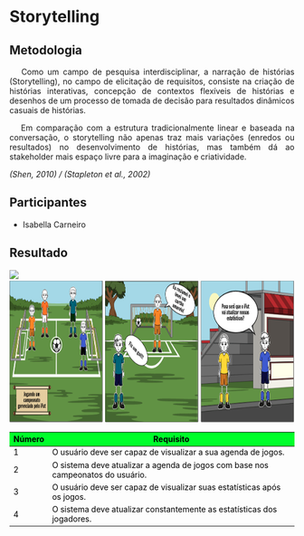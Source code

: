 # **Storytelling**

<div class="line"></div>

## Metodologia

 <div>
    <p align="justify">&emsp;
        Como um campo de pesquisa interdisciplinar, a narração de histórias (Storytelling), no campo de elicitação de requisitos, consiste na criação de histórias interativas, concepção de contextos flexíveis de histórias e desenhos de um processo de tomada de decisão para resultados dinâmicos casuais de histórias.</p>
    <p align="justify">&emsp;
        Em comparação com a estrutura tradicionalmente linear e baseada na conversação, o storytelling não apenas traz mais variações (enredos ou resultados) no desenvolvimento de histórias, mas também dá ao stakeholder mais espaço livre para a imaginação e criatividade.</p>
    <p align="justify">
        <em>(Shen, 2010) / (Stapleton et al., 2002)</em></p>
    <p align="justify">
        <em></em></p>

 </div>
<div class="line"></div>

## Participantes

- Isabella Carneiro

<div class="line"></div>

##  Resultado

<img height="250px" src="../../images/story1.jpg"> 

<img height="250px" src="../../images/story2.png"> 

<table class="table table-striped" style="color:black;">
    <thead style="background-color: #00ff2b;">
        <th>Número</th>
        <th>Requisito</th>
    </thead>
    <tbody>
        <tr>
            <td>1      </td> <td>O usuário deve ser capaz de visualizar a sua agenda de jogos.    </td>
        </tr>
        <tr>
            <td>2      </td> <td>O sistema deve atualizar a agenda de jogos com base nos campeonatos do usuário.         </td>
        </tr>
        <tr>
            <td>3      </td> <td>O usuário deve ser capaz de visualizar suas estatísticas após os jogos.                                              </td>
        </tr>
        <tr>
            <td>4      </td> <td>O sistema deve atualizar constantemente as estatísticas dos jogadores.                                  </td>
        </tr>
        </tbody>
</table>

